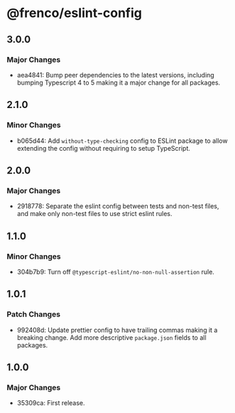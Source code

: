 # @frenco/eslint-config

## 3.0.0

### Major Changes

- aea4841: Bump peer dependencies to the latest versions, including bumping Typescript 4 to 5 making it a major change for all packages.

## 2.1.0

### Minor Changes

- b065d44: Add `without-type-checking` config to ESLint package to allow extending the config without requiring to setup TypeScript.

## 2.0.0

### Major Changes

- 2918778: Separate the eslint config between tests and non-test files, and make only non-test files to use strict eslint rules.

## 1.1.0

### Minor Changes

- 304b7b9: Turn off `@typescript-eslint/no-non-null-assertion` rule.

## 1.0.1

### Patch Changes

- 992408d: Update prettier config to have trailing commas making it a breaking change. Add more descriptive `package.json` fields to all packages.

## 1.0.0

### Major Changes

- 35309ca: First release.
